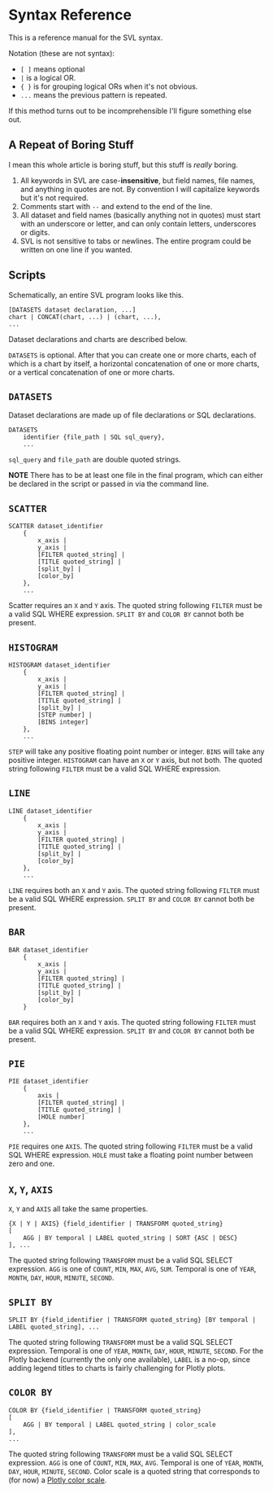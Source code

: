 # Syntax Reference

This is a reference manual for the SVL syntax.

Notation (these are not syntax):

* `[ ]` means optional
* `|` is a logical OR.
* `{ }` is for grouping logical ORs when it's not obvious.
* `...` means the previous pattern is repeated.

If this method turns out to be incomprehensible I'll figure something else out.

## A Repeat of Boring Stuff

I mean this whole article is boring stuff, but this stuff is _really_ boring.

1. All keywords in SVL are case-**insensitive**, but field names, file names, and anything in quotes are not. By convention I will capitalize keywords but it's not required.
2. Comments start with `--` and extend to the end of the line.
3. All dataset and field names (basically anything not in quotes) must start with an underscore or letter, and can only contain letters, underscores or digits.
4. SVL is not sensitive to tabs or newlines. The entire program could be written on one line if you wanted.

## Scripts

Schematically, an entire SVL program looks like this.

```
[DATASETS dataset declaration, ...]
chart | CONCAT(chart, ...) | (chart, ...),
...
```

Dataset declarations and charts are described below.

`DATASETS` is optional.
After that you can create one or more charts, each of which is a chart by itself, a horizontal concatenation of one or more charts, or a vertical concatenation of one or more charts.

## `DATASETS`

Dataset declarations are made up of file declarations or SQL declarations.

```
DATASETS
    identifier {file_path | SQL sql_query},
    ...
```

`sql_query` and `file_path` are double quoted strings.

**NOTE** There has to be at least one file in the final program, which can either be declared in the script or passed in via the command line.

## `SCATTER`

```
SCATTER dataset_identifier
    {
        x_axis |
        y_axis |
        [FILTER quoted_string] |
        [TITLE quoted_string] |
        [split_by] |
        [color_by]
    },
    ...
```

Scatter requires an `X` and `Y` axis.
The quoted string following `FILTER` must be a valid SQL WHERE expression.
`SPLIT BY` and `COLOR BY` cannot both be present.

## `HISTOGRAM`

```
HISTOGRAM dataset_identifier
    {
        x_axis |
        y_axis |
        [FILTER quoted_string] |
        [TITLE quoted_string] |
        [split_by] |
        [STEP number] |
        [BINS integer]
    },
    ...
```

`STEP` will take any positive floating point number or integer.
`BINS` will take any positive integer.
`HISTOGRAM` can have an `X` or `Y` axis, but not both.
The quoted string following `FILTER` must be a valid SQL WHERE expression.

## `LINE`

```
LINE dataset_identifier
    {
        x_axis |
        y_axis |
        [FILTER quoted_string] |
        [TITLE quoted_string] |
        [split_by] |
        [color_by]
    },
    ...
```

`LINE` requires both an `X` and `Y` axis.
The quoted string following `FILTER` must be a valid SQL WHERE expression.
`SPLIT BY` and `COLOR BY` cannot both be present.

## `BAR`

```
BAR dataset_identifier
    {
        x_axis |
        y_axis |
        [FILTER quoted_string] |
        [TITLE quoted_string] |
        [split_by] |
        [color_by]
    }
```

`BAR` requires both an `X` and `Y` axis.
The quoted string following `FILTER` must be a valid SQL WHERE expression.
`SPLIT BY` and `COLOR BY` cannot both be present.

## `PIE`

```
PIE dataset_identifier
    {
        axis |
        [FILTER quoted_string] |
        [TITLE quoted_string] |
        [HOLE number]
    },
    ...
```

`PIE` requires one `AXIS`.
The quoted string following `FILTER` must be a valid SQL WHERE expression.
`HOLE` must take a floating point number between zero and one.

## `X`, `Y`, `AXIS`

`X`, `Y` and `AXIS` all take the same properties.

```
{X | Y | AXIS} {field_identifier | TRANSFORM quoted_string}
[
    AGG | BY temporal | LABEL quoted_string | SORT {ASC | DESC}
], ...
```

The quoted string following `TRANSFORM` must be a valid SQL SELECT expression.
`AGG` is one of `COUNT`, `MIN`, `MAX`, `AVG`, `SUM`.
Temporal is one of `YEAR`, `MONTH`, `DAY`, `HOUR`, `MINUTE`, `SECOND`.

## `SPLIT BY`

```
SPLIT BY {field_identifier | TRANSFORM quoted_string} [BY temporal | LABEL quoted_string], ...
```

The quoted string following `TRANSFORM` must be a valid SQL SELECT expression.
Temporal is one of `YEAR`, `MONTH`, `DAY`, `HOUR`, `MINUTE`, `SECOND`.
For the Plotly backend (currently the only one available), `LABEL` is a no-op, since adding legend titles to charts is fairly challenging for Plotly plots.

## `COLOR BY`

```
COLOR BY {field_identifier | TRANSFORM quoted_string}
[
    AGG | BY temporal | LABEL quoted_string | color_scale
],
...
```

The quoted string following `TRANSFORM` must be a valid SQL SELECT expression.
`AGG` is one of `COUNT`, `MIN`, `MAX`, `AVG`.
Temporal is one of `YEAR`, `MONTH`, `DAY`, `HOUR`, `MINUTE`, `SECOND`.
Color scale is a quoted string that corresponds to (for now) a [Plotly color scale](https://plot.ly/javascript/colorscales/).
